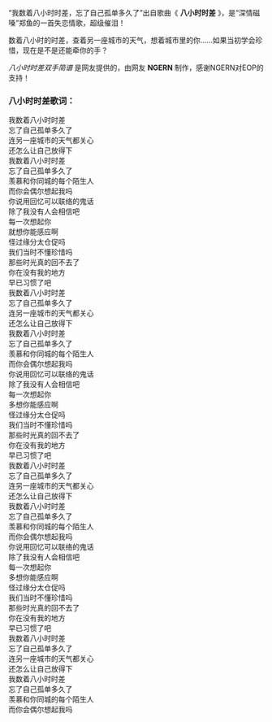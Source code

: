 

“我数着八小时时差，忘了自己孤单多久了”出自歌曲《 **八小时时差** 》，是“深情磁嗓”郑鱼的一首失恋情歌，超级催泪！

数着八小时的时差，查着另一座城市的天气，想着城市里的你……如果当初学会珍惜，现在是不是还能牵你的手？

_八小时时差双手简谱_ 是网友提供的，由网友 **NGERN** 制作，感谢NGERN对EOP的支持！

### 八小时时差歌词：

我数着八小时时差  
忘了自己孤单多久了  
连另一座城市的天气都关心  
还怎么让自己放得下  
我数着八小时时差  
忘了自己孤单多久了  
羡慕和你同城的每个陌生人  
而你会偶尔想起我吗  
你说用回忆可以联络的鬼话  
除了我没有人会相信吧  
每一次想起你  
就想你能感应啊  
怪过缘分太仓促吗  
我们当时不懂珍惜吗  
那些时光真的回不去了  
你在没有我的地方  
早已习惯了吧  
我数着八小时时差  
忘了自己孤单多久了  
连另一座城市的天气都关心  
还怎么让自己放得下  
我数着八小时时差  
忘了自己孤单多久了  
羡慕和你同城的每个陌生人  
而你会偶尔想起我吗  
你说用回忆可以联络的鬼话  
除了我没有人会相信吧  
每一次想起你  
多想你能感应啊  
怪过缘分太仓促吗  
我们当时不懂珍惜吗  
那些时光真的回不去了  
你在没有我的地方  
早已习惯了吧  
我数着八小时时差  
忘了自己孤单多久了  
连另一座城市的天气都关心  
还怎么让自己放得下  
我数着八小时时差  
忘了自己孤单多久了  
羡慕和你同城的每个陌生人  
而你会偶尔想起我吗  
你说用回忆可以联络的鬼话  
除了我没有人会相信吧  
每一次想起你  
多想你能感应啊  
怪过缘分太仓促吗  
我们当时不懂珍惜吗  
那些时光真的回不去了  
你在没有我的地方  
早已习惯了吧  
我数着八小时时差  
忘了自己孤单多久了  
连另一座城市的天气都关心  
还怎么让自己放得下  
我数着八小时时差  
忘了自己孤单多久了  
羡慕和你同城的每个陌生人  
而你会偶尔想起我吗

